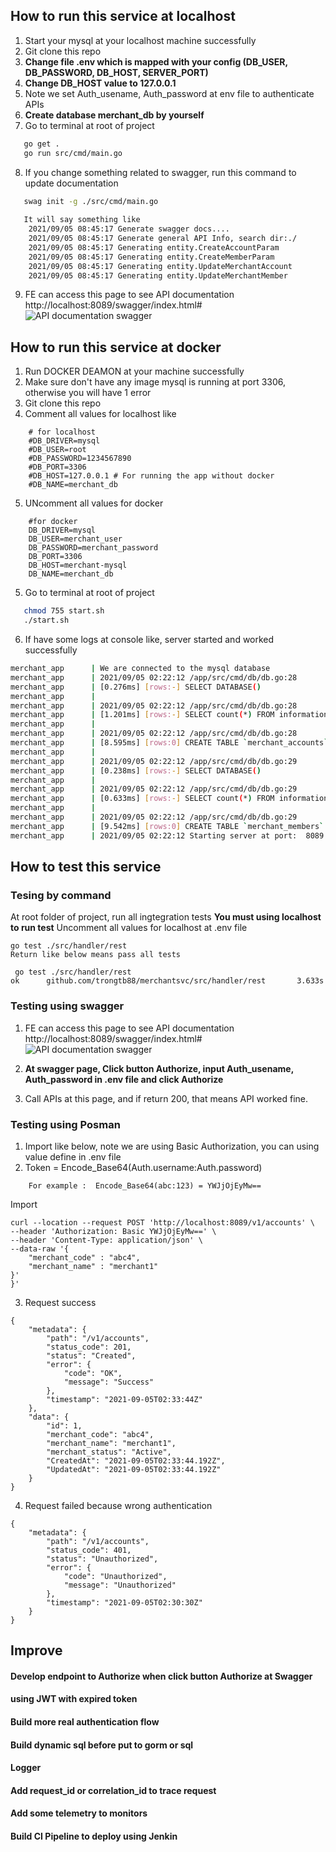 ## How to run this service at localhost
1. Start your mysql at your localhost machine successfully
2. Git clone this repo
3. **Change file .env which is mapped with your config (DB_USER, DB_PASSWORD, DB_HOST, SERVER_PORT)**
4. **Change DB_HOST value to 127.0.0.1**
5. Note we set Auth_usename, Auth_password at env file to authenticate APIs
6. **Create database merchant_db by yourself**
7.  Go to terminal at root of project
```sh
   go get .    
   go run src/cmd/main.go
```
8. If you change something related to swagger, run this command to update documentation
```sh
   swag init -g ./src/cmd/main.go
   
   It will say something like 
    2021/09/05 08:45:17 Generate swagger docs....
    2021/09/05 08:45:17 Generate general API Info, search dir:./
    2021/09/05 08:45:17 Generating entity.CreateAccountParam
    2021/09/05 08:45:17 Generating entity.CreateMemberParam
    2021/09/05 08:45:17 Generating entity.UpdateMerchantAccount
    2021/09/05 08:45:17 Generating entity.UpdateMerchantMember
```
9. FE can access this page to see API documentation
   http://localhost:8089/swagger/index.html#
   ![API documentation swagger](https://i.im.ge/2021/09/05/QSe4Tz.png)

## How to run this service at docker
1. Run DOCKER DEAMON at your machine successfully
2. Make sure don't have any image mysql is running at port 3306, otherwise you will have 1 error
3. Git clone this repo
4. Comment all values for localhost like
```
    # for localhost
    #DB_DRIVER=mysql
    #DB_USER=root
    #DB_PASSWORD=1234567890
    #DB_PORT=3306
    #DB_HOST=127.0.0.1 # For running the app without docker
    #DB_NAME=merchant_db
```
5. UNcomment all values for docker
```
    #for docker
    DB_DRIVER=mysql
    DB_USER=merchant_user
    DB_PASSWORD=merchant_password
    DB_PORT=3306
    DB_HOST=merchant-mysql
    DB_NAME=merchant_db
```
5.  Go to terminal at root of project
```sh
   chmod 755 start.sh
   ./start.sh
```

6. If have some logs at console like, server started and worked successfully

```sh
merchant_app      | We are connected to the mysql database
merchant_app      | 2021/09/05 02:22:12 /app/src/cmd/db/db.go:28
merchant_app      | [0.276ms] [rows:-] SELECT DATABASE()
merchant_app      | 
merchant_app      | 2021/09/05 02:22:12 /app/src/cmd/db/db.go:28
merchant_app      | [1.201ms] [rows:-] SELECT count(*) FROM information_schema.tables WHERE table_schema = 'merchant_db' AND table_name = 'merchant_accounts' AND table_type = 'BASE TABLE'
merchant_app      | 
merchant_app      | 2021/09/05 02:22:12 /app/src/cmd/db/db.go:28
merchant_app      | [8.595ms] [rows:0] CREATE TABLE `merchant_accounts` (`id` bigint AUTO_INCREMENT,`merchant_code` varchar(50) UNIQUE,`merchant_name` varchar(200),`merchant_status` tinyint(1),`created_at` datetime(3) NULL,`updated_at` datetime(3) NULL,PRIMARY KEY (`id`),INDEX idx_merchant_accounts_merchant_code (`merchant_code`))
merchant_app      | 
merchant_app      | 2021/09/05 02:22:12 /app/src/cmd/db/db.go:29
merchant_app      | [0.238ms] [rows:-] SELECT DATABASE()
merchant_app      | 
merchant_app      | 2021/09/05 02:22:12 /app/src/cmd/db/db.go:29
merchant_app      | [0.633ms] [rows:-] SELECT count(*) FROM information_schema.tables WHERE table_schema = 'merchant_db' AND table_name = 'merchant_members' AND table_type = 'BASE TABLE'
merchant_app      | 
merchant_app      | 2021/09/05 02:22:12 /app/src/cmd/db/db.go:29
merchant_app      | [9.542ms] [rows:0] CREATE TABLE `merchant_members` (`id` bigint AUTO_INCREMENT,`merchant_id` bigint(20),`member_name` varchar(200),`member_email` varchar(100) UNIQUE,`member_status` tinyint(1),`created_at` datetime(3) NULL,`updated_at` datetime(3) NULL,PRIMARY KEY (`id`),INDEX idx_merchant_members_member_email (`member_email`))
merchant_app      | 2021/09/05 02:22:12 Starting server at port:  8089

```

## How to test this service
### Tesing by command
At root folder of project, run all ingtegration tests
**You must using localhost to run test**
Uncomment all values for localhost at .env file
```
go test ./src/handler/rest
Return like below means pass all tests

 go test ./src/handler/rest 
ok      github.com/trongtb88/merchantsvc/src/handler/rest       3.633s

```
### Testing using swagger
1. FE can access this page to see API documentation
   http://localhost:8089/swagger/index.html#
   ![API documentation swagger](https://i.im.ge/2021/09/05/QSe4Tz.png)

2. **At swagger page, Click button Authorize, input Auth_usename, Auth_password in .env file and click Authorize**
3. Call APIs at this page, and if return 200, that means API worked fine.

### Testing using Posman
1. Import like below, note we are using Basic Authorization, you can using value define in .env file
2. Token = Encode_Base64(Auth.username:Auth.password)
```
    For example :  Encode_Base64(abc:123) = YWJjOjEyMw==
```
Import
```
curl --location --request POST 'http://localhost:8089/v1/accounts' \
--header 'Authorization: Basic YWJjOjEyMw==' \
--header 'Content-Type: application/json' \
--data-raw '{
    "merchant_code" : "abc4",
    "merchant_name" : "merchant1"
}'
}'
```
3. Request success
```
{
    "metadata": {
        "path": "/v1/accounts",
        "status_code": 201,
        "status": "Created",
        "error": {
            "code": "OK",
            "message": "Success"
        },
        "timestamp": "2021-09-05T02:33:44Z"
    },
    "data": {
        "id": 1,
        "merchant_code": "abc4",
        "merchant_name": "merchant1",
        "merchant_status": "Active",
        "CreatedAt": "2021-09-05T02:33:44.192Z",
        "UpdatedAt": "2021-09-05T02:33:44.192Z"
    }
}
```
4. Request failed because wrong authentication
```
{
    "metadata": {
        "path": "/v1/accounts",
        "status_code": 401,
        "status": "Unauthorized",
        "error": {
            "code": "Unauthorized",
            "message": "Unauthorized"
        },
        "timestamp": "2021-09-05T02:30:30Z"
    }
}
```
## Improve
#### Develop endpoint to Authorize when click button Authorize at Swagger
#### using JWT with expired token
#### Build more real authentication flow
#### Build dynamic sql before put to gorm or sql
#### Logger
#### Add request_id or correlation_id to trace request
#### Add some telemetry to monitors
#### Build CI Pipeline to deploy using Jenkin


